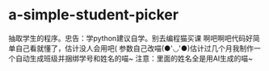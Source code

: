 # a-simple-student-picker
抽取学生的程序。忠告：学python建议自学。别去编程猫买课
啊吧啊吧代码好简单自己看就懂了，估计没人会用吧(
参数自己改喵(●'◡'●)估计过几个月我制作一个自动生成班级并捆绑学号和姓名的喵~
注意：里面的姓名全是用AI生成的喵~
